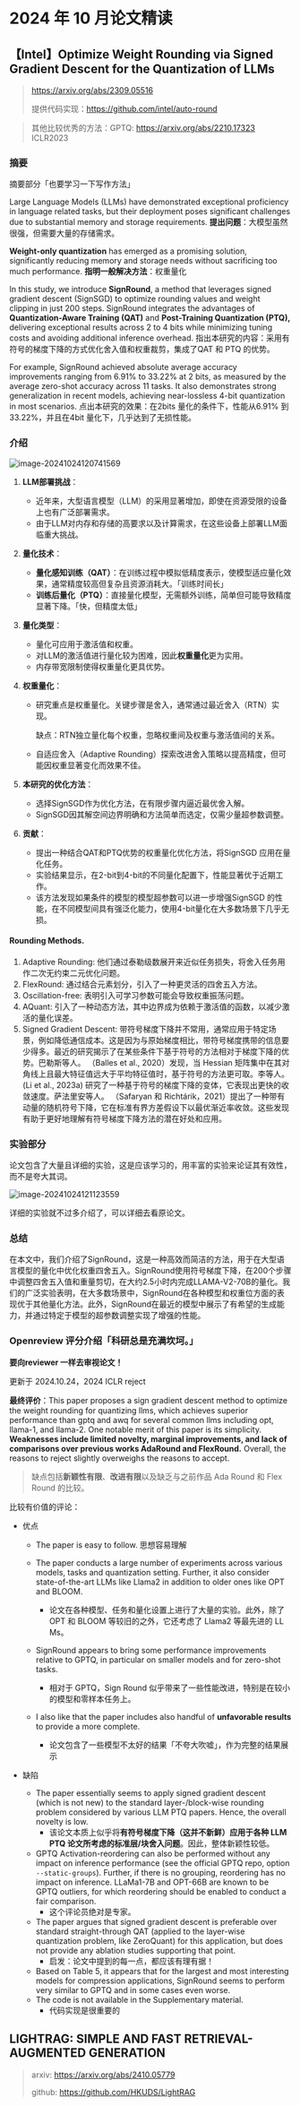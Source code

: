 # 2024 年 10 月论文精读

## 【Intel】Optimize Weight Rounding via Signed Gradient Descent for the Quantization of LLMs

> https://arxiv.org/abs/2309.05516
>
> 提供代码实现：https://github.com/intel/auto-round

> 其他比较优秀的方法：GPTQ: https://arxiv.org/abs/2210.17323 ICLR2023

### 摘要

摘要部分「也要学习一下写作方法」

Large Language Models (LLMs) have demonstrated exceptional proficiency in language related tasks, but their deployment poses significant challenges due to substantial memory and storage requirements. **提出问题**：大模型虽然很强，但需要大量的存储需求。

**Weight-only quantization** has emerged as a promising solution, significantly reducing memory and storage needs without sacrificing too much performance. **指明一般解决方法**：权重量化

In this study, we introduce **SignRound**, a method that leverages signed gradient descent (SignSGD) to optimize rounding values and weight clipping in just 200 steps. SignRound integrates the advantages of **Quantization-Aware Training (QAT)** and **Post-Training Quantization (PTQ),** delivering exceptional results across 2 to 4 bits while minimizing tuning costs and avoiding additional inference overhead.  指出本研究的内容：采用有符号的梯度下降的方式优化舍入值和权重裁剪，集成了QAT 和 PTQ 的优势。

For example, SignRound achieved absolute average accuracy improvements ranging from 6.91% to 33.22% at 2 bits, as measured by the average zero-shot accuracy across 11 tasks. It also demonstrates strong generalization in recent models, achieving near-lossless 4-bit quantization in most scenarios. 点出本研究的效果：在2bits 量化的条件下，性能从6.91% 到33.22%，并且在4bit 量化下，几乎达到了无损性能。

### 介绍

![image-20241024120741569](./2410.assets/image-20241024120741569.png)

1. **LLM部署挑战**：
   - 近年来，大型语言模型（LLM）的采用显著增加，即使在资源受限的设备上也有广泛部署需求。
   - 由于LLM对内存和存储的高要求以及计算需求，在这些设备上部署LLM面临重大挑战。
   
2. **量化技术**：
   - **量化感知训练（QAT）**：在训练过程中模拟低精度表示，使模型适应量化效果，通常精度较高但复杂且资源消耗大。「训练时间长」
   - **训练后量化（PTQ）**：直接量化模型，无需额外训练，简单但可能导致精度显著下降。「快，但精度太低」
   
3. **量化类型**：
   - 量化可应用于激活值和权重。
   - 对LLM的激活值进行量化较为困难，因此**权重量化**更为实用。
   - 内存带宽限制使得权重量化更具优势。
   
4. **权重量化**：
   - 研究重点是权重量化。关键步骤是舍入，通常通过最近舍入（RTN）实现。
   
     缺点：RTN独立量化每个权重，忽略权重间及权重与激活值间的关系。
   
   - 自适应舍入（Adaptive Rounding）探索改进舍入策略以提高精度，但可能因权重显著变化而效果不佳。
   
5. **本研究的优化方法**：
   
   - 选择SignSGD作为优化方法，在有限步骤内逼近最优舍入解。
   - SignSGD因其解空间边界明确和方法简单而选定，仅需少量超参数调整。
   
6. **贡献**：
   
   - 提出一种结合QAT和PTQ优势的权重量化优化方法，将SignSGD 应用在量化任务。
   - 实验结果显示，在2-bit到4-bit的不同量化配置下，性能显著优于近期工作。
   - 该方法发现如果条件的模型的模型超参数可以进一步增强SignSGD 的性能，在不同模型间具有强泛化能力，使用4-bit量化在大多数场景下几乎无损。

#### Rounding Methods.

1. Adaptive Rounding: 他们通过泰勒级数展开来近似任务损失，将舍入任务用作二次无约束二元优化问题。
2. FlexRound: 通过结合元素划分，引入了一种更灵活的四舍五入方法。
3. Oscillation-free: 表明引入可学习参数可能会导致权重振荡问题。
4. AQuant: 引入了一种动态方法，其中边界成为依赖于激活值的函数，以减少激活的量化误差。
5. Signed Gradient Descent: 带符号梯度下降并不常用，通常应用于特定场景，例如降低通信成本。这是因为与原始梯度相比，带符号梯度携带的信息要少得多。最近的研究揭示了在某些条件下基于符号的方法相对于梯度下降的优势。巴勒斯等人。 （Balles et al., 2020）发现，当 Hessian 矩阵集中在其对角线上且最大特征值远大于平均特征值时，基于符号的方法更可取。李等人。 (Li et al., 2023a) 研究了一种基于符号的梯度下降的变体，它表现出更快的收敛速度。萨法里安等人。 （Safaryan 和 Richtárik，2021）提出了一种带有动量的随机符号下降，它在标准有界方差假设下以最优渐近率收敛。这些发现有助于更好地理解有符号梯度下降方法的潜在好处和应用。

### 实验部分

论文包含了大量且详细的实验，这是应该学习的，用丰富的实验来论证其有效性，而不是夸大其词。

![image-20241024121123559](./2410.assets/image-20241024121123559.png)

详细的实验就不过多介绍了，可以详细去看原论文。

### 总结

在本文中，我们介绍了SignRound，这是一种高效而简洁的方法，用于在大型语言模型的量化中优化权重四舍五入。SignRound使用符号梯度下降，在200个步骤中调整四舍五入值和重量剪切，在大约2.5小时内完成LLAMA-V2-70B的量化。我们的广泛实验表明，在大多数场景中，SignRound在各种模型和权重位方面的表现优于其他量化方法。此外，SignRound在最近的模型中展示了有希望的生成能力，并通过特定于模型的超参数调整实现了增强的性能。

### Openreview 评分介绍「科研总是充满坎坷。」

**要向reviewer 一样去审视论文！**

更新于 2024.10.24，2024 ICLR reject

**最终评价**：This paper proposes a sign gradient descent method to optimize the weight rounding for quantizing llms, which achieves superior performance than gptq and awq for several common llms including opt, llama-1, and llama-2. One notable merit of this paper is its simplicity. **Weaknesses include limited novelty, marginal improvements, and lack of comparisons over previous works AdaRound and FlexRound.** Overall, the reasons to reject slightly overweighs the reasons to accept.

> 缺点包括**新颖性有限**、**改进有限**以及缺乏与之前作品 Ada Round 和 Flex Round 的比较。

比较有价值的评论：

- 优点

  - The paper is easy to follow. 思想容易理解

  - The paper conducts a large number of experiments across various models, tasks and quantization setting. Further, it also consider state-of-the-art LLMs like Llama2 in addition to older ones like OPT and BLOOM.
    - 论文在各种模型、任务和量化设置上进行了大量的实验。此外，除了 OPT 和 BLOOM 等较旧的之外，它还考虑了 Llama2 等最先进的 LL Ms。

  - SignRound appears to bring some performance improvements relative to GPTQ, in particular on smaller models and for zero-shot tasks.
    - 相对于 GPTQ，Sign Round 似乎带来了一些性能改进，特别是在较小的模型和零样本任务上。

  - I also like that the paper includes also handful of **unfavorable results** to provide a more complete.
    - 论文包含了一些模型不太好的结果「不夸大吹嘘」，作为完整的结果展示

- 缺陷
  - The paper essentially seems to apply signed gradient descent (which is not new) to the standard layer-/block-wise rounding problem considered by various LLM PTQ papers. Hence, the overall novelty is low.
    - 该论文本质上似乎将**有符号梯度下降（这并不新鲜）应用于各种 LLM PTQ 论文所考虑的标准层/块舍入问题**。因此，整体新颖性较低。
  - GPTQ Activation-reordering can also be performed without any impact on inference performance (see the official GPTQ repo, option `--static-groups`). Further, if there is no grouping, reordering has no impact on inference. LLaMa1-7B and OPT-66B are known to be GPTQ outliers, for which reordering should be enabled to conduct a fair comparison.
    - 这个评论员绝对是专家。
  - The paper argues that signed gradient descent is preferable over standard straight-through QAT (applied to the layer-wise quantization problem, like ZeroQuant) for this application, but does not provide any ablation studies supporting that point.
    - 启发：论文中提到的每一点，都应该有理有据！
  - Based on Table 5, it appears that for the largest and most interesting models for compression applications, SignRound seems to perform very similar to GPTQ and in some cases even worse.
  - The code is not available in the Supplementary material.
    - 代码实现是很重要的



## LIGHTRAG: SIMPLE AND FAST RETRIEVAL-AUGMENTED GENERATION

> arxiv: https://arxiv.org/abs/2410.05779
>
> github: https://github.com/HKUDS/LightRAG





